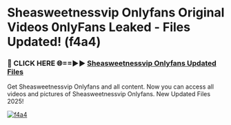 # Sheasweetnessvip Onlyfans Original Videos 0nlyFans Leaked - Files Updated! (f4a4)

<h3>🔴 CLICK HERE 🌐==►► <a href="https://tinyurl.com/ehrbuxhb" rel="nofollow">Sheasweetnessvip Onlyfans Updated Files</a></h3>

Get Sheasweetnessvip Onlyfans and all content. Now you can access all videos and pictures of Sheasweetnessvip Onlyfans. New Updated Files 2025!

[![f4a4](https://i.imgur.com/lVYEuWS.gif)](https://tinyurl.com/ehrbuxhb)
